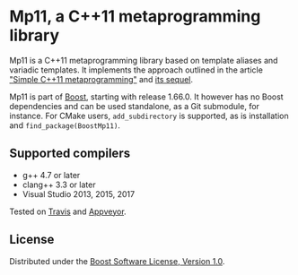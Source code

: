 # Mp11, a C++11 metaprogramming library

Mp11 is a C++11 metaprogramming library based on template aliases and variadic templates.
It implements the approach outlined in the article
["Simple C++11 metaprogramming"](http://pdimov.com/cpp2/simple_cxx11_metaprogramming.html)
and [its sequel](http://pdimov.com/cpp2/simple_cxx11_metaprogramming_2.html).

Mp11 is part of [Boost](http://boost.org/libs/mp11), starting with release 1.66.0. It
however has no Boost dependencies and can be used standalone, as a Git submodule, for
instance. For CMake users, `add_subdirectory` is supported, as is installation and
`find_package(BoostMp11)`.

## Supported compilers

* g++ 4.7 or later
* clang++ 3.3 or later
* Visual Studio 2013, 2015, 2017

Tested on [Travis](https://travis-ci.org/boostorg/mp11/) and [Appveyor](https://ci.appveyor.com/project/pdimov/mp11/).

## License

Distributed under the [Boost Software License, Version 1.0](http://boost.org/LICENSE_1_0.txt).
